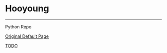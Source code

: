 # Hooyoung
---

Python Repo


[Original Default Page](https://who0joe.github.io/main)

[TODO](https://who0joe.github.io/TODO)
